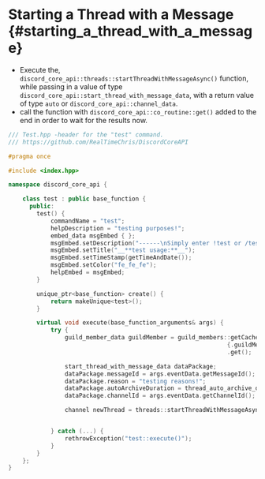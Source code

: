 Starting a Thread with a Message {#starting_a_thread_with_a_message}
============
- Execute the, `discord_core_api::threads::startThreadWithMessageAsync()` function, while passing in a value of type `discord_core_api::start_thread_with_message_data`, with a return value of type `auto` or `discord_core_api::channel_data`.
- call the function with `discord_core_api::co_routine::get()` added to the end in order to wait for the results now.

```cpp
/// Test.hpp -header for the "test" command.
/// https://github.com/RealTimeChris/DiscordCoreAPI

#pragma once

#include <index.hpp>

namespace discord_core_api {

	class test : public base_function {
	  public:
		test() {
			commandName = "test";
			helpDescription = "testing purposes!";
			embed_data msgEmbed { };
			msgEmbed.setDescription("------\nSimply enter !test or /test!\n------");
			msgEmbed.setTitle("__**test usage:**__");
			msgEmbed.setTimeStamp(getTimeAndDate());
			msgEmbed.setColor("fe_fe_fe");
			helpEmbed = msgEmbed;
		}

		unique_ptr<base_function> create() {
			return makeUnique<test>();
		}

		virtual void execute(base_function_arguments& args) {
			try {
				guild_member_data guildMember = guild_members::getCachedGuildMember(
															  {.guildMemberId = args.eventData.getAuthorId(), .guildId = args.eventData.getGuildId()})
															  .get();

				start_thread_with_message_data dataPackage;
				dataPackage.messageId = args.eventData.getMessageId();
				dataPackage.reason = "testing reasons!";
				dataPackage.autoArchiveDuration = thread_auto_archive_duration::shortest;
				dataPackage.channelId = args.eventData.getChannelId();

				channel newThread = threads::startThreadWithMessageAsync(const dataPackage).get();


			} catch (...) {
				rethrowException("test::execute()");
			}
		}
	};
}
```
